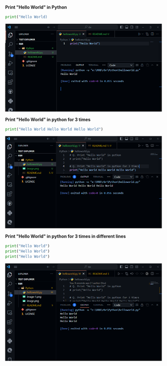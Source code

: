 **Print "Hello World" in Python**

```python
print("Hello World)
```

![Alt text](image.png)

**Print "Hello World" in python for 3 times**

```python
print("Hello World Hello World Hello World")
```
![Alt text](image-1.png)

**Print "Hello World" in python for 3 times in different lines**

```python
print("Hello World")
print("Hello World")
print("Hello World")
```
![Alt text](image-2.png)
